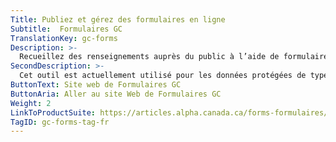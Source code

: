 ```yaml
---
Title: Publiez et gérez des formulaires en ligne
Subtitle:  Formulaires GC
TranslationKey: gc-forms
Description: >-
  Recueillez des renseignements auprès du public à l’aide de formulaires en ligne.
SecondDescription: >-
  Cet outil est actuellement utilisé pour les données protégées de type A. Vous pouvez créer un compte, commencer à utiliser cet outil ou nous contacter en visitant le site Web de Formulaires GC.
ButtonText: Site web de Formulaires GC
ButtonAria: Aller au site Web de Formulaires GC
Weight: 2
LinkToProductSuite: https://articles.alpha.canada.ca/forms-formulaires/fr/
TagID: gc-forms-tag-fr
---
```


